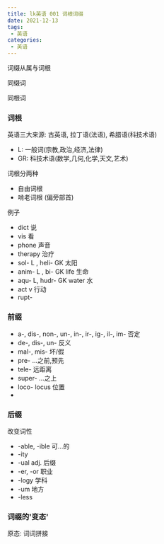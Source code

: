 ```yaml
---
title: lk英语 001 词根词缀
date: 2021-12-13
tags:
 - 英语
categories:
 - 英语
---
```


词缀从属与词根

同缀词

同根词

### 词根

英语三大来源: 古英语, 拉丁语(法语), 希腊语(科技术语)

- L: 一般词(宗教,政治,经济,法律)
- GR: 科技术语(数学,几何,化学,天文,艺术)

词根分两种

- 自由词根
- 啃老词根 (偏旁部首)

例子

- dict 说
- vis 看
- phone 声音
- therapy 治疗
- sol- L , heli- GK 太阳
- anim- L , bi- GK life 生命
- aqu- L, hudr- GK water 水
- act v 行动
- rupt-

### 前缀

- a-, dis-, non-, un-, in-, ir-, ig-, il-, im-  否定
- de-, dis-, un- 反义
- mal-, mis- 坏/假
- pre- ...之前,预先
- tele- 远距离
- super- ...之上
- loco- locus 位置
- 

### 后缀

改变词性

- -able, -ible 可...的
- -ity
- -ual adj. 后缀
- -er, -or 职业
- -logy 学科
- -um 地方
- -less 

### 词缀的'变态'

原态: 词词拼接